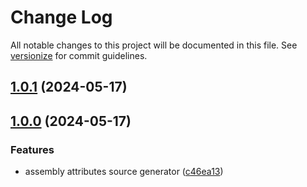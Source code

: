 # Change Log

All notable changes to this project will be documented in this file. See [versionize](https://github.com/versionize/versionize) for commit guidelines.

<a name="1.0.1"></a>
## [1.0.1](https://www.github.com/lizalc/AssemblyInformationSourceGenerator/releases/tag/v1.0.1) (2024-05-17)

<a name="1.0.0"></a>
## [1.0.0](https://www.github.com/lizalc/AssemblyInformationSourceGenerator/releases/tag/v1.0.0) (2024-05-17)

### Features

* assembly attributes source generator ([c46ea13](https://www.github.com/lizalc/AssemblyInformationSourceGenerator/commit/c46ea1354a606701b2386766f032c227ea966a1a))

